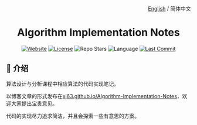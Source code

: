 <p align="right">
  <a href="./README.md">English</a> / 简体中文
</p>

<h1 align="center">Algorithm Implementation Notes</h1>

<div align="center">

[![Website](https://img.shields.io/website?url=https%3A%2F%2Fxj63.github.io%2FAlgorithm-Implementation-Notes&up_message=online&style=flat-square&label=%F0%9F%8C%90%20Website)](https://xj63.github.io/Algorithm-Implementation-Notes)
[![License](https://img.shields.io/github/license/xj63/Algorithm-Implementation-Notes?style=flat-square&label=%E2%9A%96%20License)](./LICENSE)
![Repo Stars](https://img.shields.io/github/stars/xj63/Algorithm-Implementation-Notes?style=flat-square&label=%E2%9C%A8%20Stars)
![Language](https://img.shields.io/badge/Language-rust-yellow?style=flat-square&logo=rust)
[![Last Commit](https://img.shields.io/github/last-commit/xj63/Algorithm-Implementation-Notes?style=flat-square&label=%F0%9F%94%A5%20Last%20commit&color=purple)](https://github.com/xj63/Algorithm-Implementation-Notes/activity)

</div>

## 👋 介绍

算法设计与分析课程中相应算法的代码实现笔记。

以博客文章的形式发布在[xj63.github.io/Algorithm-Implementation-Notes](https://xj63.github.io/Algorithm-Implementation-Notes)，欢迎大家提出宝贵意见。

代码的实现尽力追求简洁，并且会探索一些有意思的方案。
